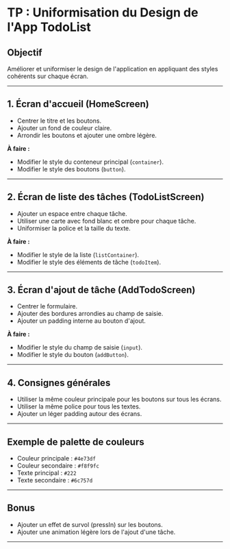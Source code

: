 # TP : Uniformisation du Design de l'App TodoList

## Objectif
Améliorer et uniformiser le design de l'application en appliquant des styles cohérents sur chaque écran.

---

## 1. Écran d'accueil (HomeScreen)

- Centrer le titre et les boutons.
- Ajouter un fond de couleur claire.
- Arrondir les boutons et ajouter une ombre légère.

**À faire :**
- Modifier le style du conteneur principal (`container`).
- Modifier le style des boutons (`button`).

---

## 2. Écran de liste des tâches (TodoListScreen)

- Ajouter un espace entre chaque tâche.
- Utiliser une carte avec fond blanc et ombre pour chaque tâche.
- Uniformiser la police et la taille du texte.

**À faire :**
- Modifier le style de la liste (`listContainer`).
- Modifier le style des éléments de tâche (`todoItem`).

---

## 3. Écran d'ajout de tâche (AddTodoScreen)

- Centrer le formulaire.
- Ajouter des bordures arrondies au champ de saisie.
- Ajouter un padding interne au bouton d'ajout.

**À faire :**
- Modifier le style du champ de saisie (`input`).
- Modifier le style du bouton (`addButton`).

---

## 4. Consignes générales

- Utiliser la même couleur principale pour les boutons sur tous les écrans.
- Utiliser la même police pour tous les textes.
- Ajouter un léger padding autour des écrans.

---

## Exemple de palette de couleurs

- Couleur principale : `#4e73df`
- Couleur secondaire : `#f8f9fc`
- Texte principal : `#222`
- Texte secondaire : `#6c757d`

---

## Bonus

- Ajouter un effet de survol (pressIn) sur les boutons.
- Ajouter une animation légère lors de l'ajout d'une tâche.

---
